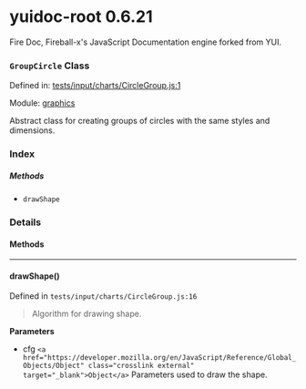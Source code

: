
# yuidoc-root 0.6.21

Fire Doc, Fireball-x&#x27;s JavaScript Documentation engine forked from YUI.

### `GroupCircle` Class


Defined in: [tests/input/charts/CircleGroup.js:1](../files/tests/input/charts/CircleGroup.js.js)

Module: [graphics](../modules/graphics.md)




Abstract class for creating groups of circles with the same styles and dimensions.

### Index



##### Methods


  - `drawShape`





### Details




<!-- Method Block -->
#### Methods



--------------------------
#### drawShape() 

Defined in `tests/input/charts/CircleGroup.js:16`



> Algorithm for drawing shape.

**Parameters**
- cfg `<a href="https://developer.mozilla.org/en/JavaScript/Reference/Global_Objects/Object" class="crosslink external" target="_blank">Object</a>` Parameters used to draw the shape.





